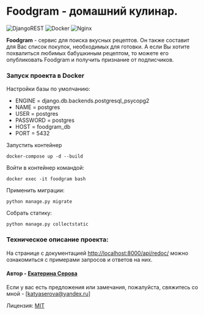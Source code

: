 # Foodgram - домашний кулинар.
![DjangoREST](https://img.shields.io/badge/-Django-green) ![Docker](https://img.shields.io/badge/-Docker-yellowgreen) ![Nginx](https://img.shields.io/badge/-Nginx-lightgrey)

**Foodgram** - сервис для поиска вкусных рецептов. Он также составит для Вас список покупок, необходимых для готовки. А если Вы хотите похвалиться любимых бабушкиным рецептом, то можете его опубликовать Foodgram и получить признание от подписчиков.

### Запуск проекта в Docker

Настройки базы по умолчанию:
* ENGINE = django.db.backends.postgresql_psycopg2
* NAME = postgres
* USER = postgres
* PASSWORD = postgres
* HOST = foodgram_db
* PORT = 5432

Запустить контейнер
```
docker-compose up -d --build
```
Войти в контейнер командой:
```
docker exec -it foodgram bash
```
Применить миграции:
```
python manage.py migrate
```
Собрать статику:
```
python manage.py collectstatic
```

### Техническое описание проекта:
На странице с документацией [http://localhost:8000/api/redoc/](http://localhost:8000/api/redoc/) можно ознакомиться с примерами запросов и ответов на них.


#### Автор - [Екатерина Серова](https://github.com/EISerova/)
Если у вас есть предложения или замечания, пожалуйста, свяжитесь со мной - [katyaserova@yandex.ru]

Лицензия:
[MIT](https://choosealicense.com/licenses/mit/)
